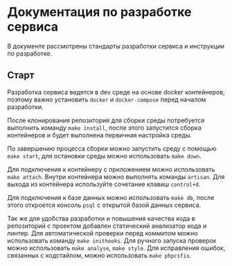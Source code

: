 # Документация по разработке сервиса

В документе рассмотрены стандарты разработки сервиса и инструкции по разработке.

## Старт

Разработка сервиса ведется в dev среде на основе docker контейнеров,
поэтому важно установить `docker` и `docker-compose` перед началом разработки.

После клонирования репозитория для сборки среды потребуется выполнить
команду `make install`, после этого запустится сборка контейнеров и
будет выполнена первичная настройка среды.

По завершению процесса сборки можно запустить среду с помощью `make start`,
для остановки среды можно использовать `make down`.

Для подключения к контейнеру с приложением можно использовать `make attach`.
Внутри контейнера можно выполнять команды `artisan`. Для выхода из контейнера
используйте сочетание клавиш `control+d`.

Для подключения к базе данных можно использовать `make db`, после этого
откроется консоль `psql` с открытой базой данных сервиса.

Так же для удобства разработки и повышения качества кода в репозиторий с
проектом добавлен статический анализатор кода и линтер. Для автоматической
проверки перед коммитом можно использовать команду `make inithooks`.
Для ручного запуска проверок можно использовать `make analyse`, `make style`.
Для исправления ошибок, связанных с кодстайлом, можно использовать `make phpcsfix`.
